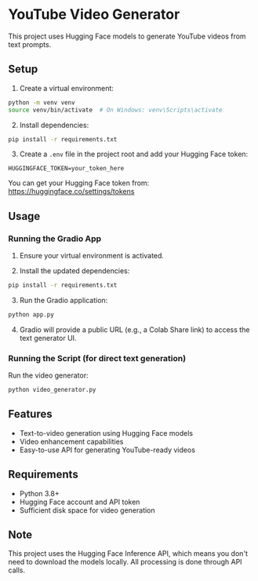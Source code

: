 # YouTube Video Generator

This project uses Hugging Face models to generate YouTube videos from text prompts.

## Setup

1. Create a virtual environment:
```bash
python -m venv venv
source venv/bin/activate  # On Windows: venv\Scripts\activate
```

2. Install dependencies:
```bash
pip install -r requirements.txt
```

3. Create a `.env` file in the project root and add your Hugging Face token:
```
HUGGINGFACE_TOKEN=your_token_here
```

You can get your Hugging Face token from: https://huggingface.co/settings/tokens

## Usage

### Running the Gradio App

1. Ensure your virtual environment is activated.

2. Install the updated dependencies:
```bash
pip install -r requirements.txt
```

3. Run the Gradio application:
```bash
python app.py
```

4. Gradio will provide a public URL (e.g., a Colab Share link) to access the text generator UI.

### Running the Script (for direct text generation)

Run the video generator:
```bash
python video_generator.py
```

## Features

- Text-to-video generation using Hugging Face models
- Video enhancement capabilities
- Easy-to-use API for generating YouTube-ready videos

## Requirements

- Python 3.8+
- Hugging Face account and API token
- Sufficient disk space for video generation

## Note

This project uses the Hugging Face Inference API, which means you don't need to download the models locally. All processing is done through API calls. 